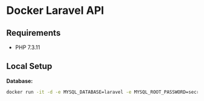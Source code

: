 # Docker Laravel API

## Requirements

- PHP 7.3.11

## Local Setup

**Database:**

```bash
docker run -it -d -e MYSQL_DATABASE=laravel -e MYSQL_ROOT_PASSWORD=secret -p 3306:3306 --name db mysql:5.7.21 --default-authentication-plugin=mysql_native_password
```
